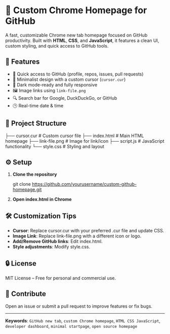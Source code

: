 
# 🚀 Custom Chrome Homepage for GitHub

A fast, customizable Chrome new tab homepage focused on GitHub productivity. Built with **HTML**, **CSS**, and **JavaScript**, it features a clean UI, custom styling, and quick access to GitHub tools.

## 🌟 Features

- 🧭 Quick access to GitHub (profile, repos, issues, pull requests)
- 🎯 Minimalist design with a custom cursor (`cursor.cur`)
- 🌙 Dark mode-ready and fully responsive
- 🖼️ Image links using `link-file.png`
- 🔍 Search bar for Google, DuckDuckGo, or GitHub
- 🕒 Real-time date & time

## 📁 Project Structure


├── cursor.cur        # Custom cursor file
├── index.html        # Main HTML homepage
├── link-file.png     # Image for link/icon
├── script.js         # JavaScript functionality
└── style.css         # Styling and layout


## ⚙️ Setup

1. **Clone the repository**
   
   git clone https://github.com/yourusername/custom-github-homepage.git
   

2. **Open index.html in Chrome**


## 🛠️ Customization Tips

- **Cursor**: Replace cursor.cur with your preferred .cur file and update CSS.
- **Image Link**: Replace link-file.png with a different icon or logo.
- **Add/Remove GitHub links**: Edit index.html.
- **Style adjustments**: Modify style.css.

## 🔒 License

MIT License – Free for personal and commercial use.

## 📢 Contribute

Open an issue or submit a pull request to improve features or fix bugs.

---

**Keywords**: `GitHub new tab`, `custom Chrome homepage`, `HTML CSS JavaScript`, `developer dashboard`, `minimal startpage`, `open source homepage`
